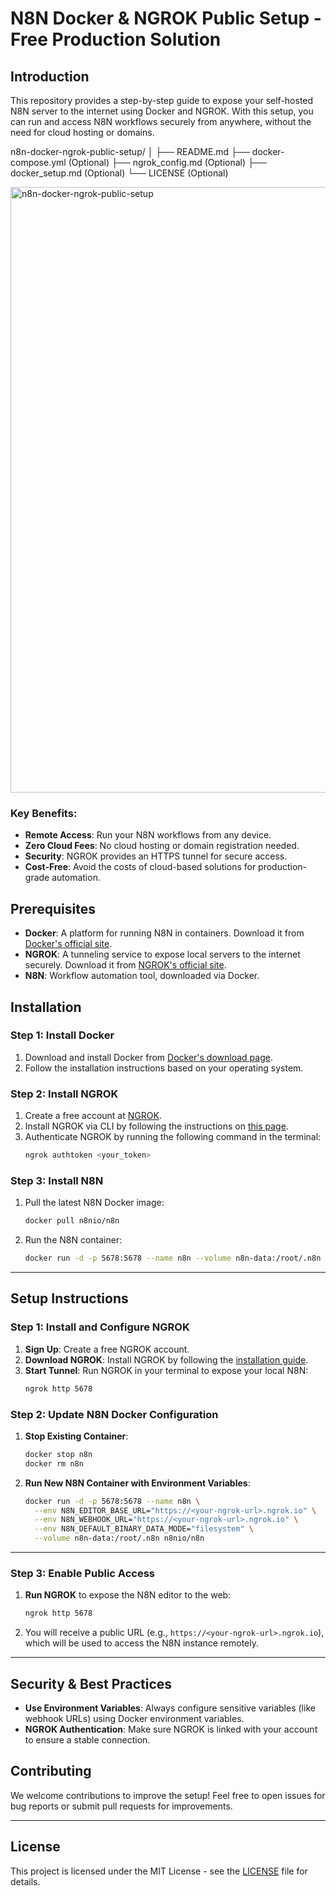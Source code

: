 # N8N Docker & NGROK Public Setup - Free Production Solution

## Introduction
This repository provides a step-by-step guide to expose your self-hosted N8N server to the internet using Docker and NGROK. With this setup, you can run and access N8N workflows securely from anywhere, without the need for cloud hosting or domains.

n8n-docker-ngrok-public-setup/
│
├── README.md
├── docker-compose.yml (Optional)
├── ngrok_config.md (Optional)
├── docker_setup.md (Optional)
└── LICENSE (Optional)

<img width="1916" height="969" alt="n8n-docker-ngrok-public-setup" src="https://github.com/user-attachments/assets/df81cf77-ef7c-4e11-8e5c-8cfa502e0cae" />


### Key Benefits:
- **Remote Access**: Run your N8N workflows from any device.
- **Zero Cloud Fees**: No cloud hosting or domain registration needed.
- **Security**: NGROK provides an HTTPS tunnel for secure access.
- **Cost-Free**: Avoid the costs of cloud-based solutions for production-grade automation.

## Prerequisites
- **Docker**: A platform for running N8N in containers. Download it from [Docker's official site](https://www.docker.com/products/docker-desktop).
- **NGROK**: A tunneling service to expose local servers to the internet securely. Download it from [NGROK's official site](https://ngrok.com/).
- **N8N**: Workflow automation tool, downloaded via Docker.

## Installation

### Step 1: Install Docker
1. Download and install Docker from [Docker's download page](https://www.docker.com/products/docker-desktop).
2. Follow the installation instructions based on your operating system.

### Step 2: Install NGROK
1. Create a free account at [NGROK](https://ngrok.com/).
2. Install NGROK via CLI by following the instructions on [this page](https://ngrok.com/download).
3. Authenticate NGROK by running the following command in the terminal:
    ```bash
    ngrok authtoken <your_token>
    ```

### Step 3: Install N8N
1. Pull the latest N8N Docker image:
    ```bash
    docker pull n8nio/n8n
    ```

2. Run the N8N container:
    ```bash
    docker run -d -p 5678:5678 --name n8n --volume n8n-data:/root/.n8n n8nio/n8n
    ```

---

## Setup Instructions

### Step 1: Install and Configure NGROK
1. **Sign Up**: Create a free NGROK account.
2. **Download NGROK**: Install NGROK by following the [installation guide](https://ngrok.com/download).
3. **Start Tunnel**: Run NGROK in your terminal to expose your local N8N:
    ```bash
    ngrok http 5678
    ```

### Step 2: Update N8N Docker Configuration
1. **Stop Existing Container**: 
    ```bash
    docker stop n8n
    docker rm n8n
    ```

2. **Run New N8N Container with Environment Variables**:
    ```bash
    docker run -d -p 5678:5678 --name n8n \
      --env N8N_EDITOR_BASE_URL="https://<your-ngrok-url>.ngrok.io" \
      --env N8N_WEBHOOK_URL="https://<your-ngrok-url>.ngrok.io" \
      --env N8N_DEFAULT_BINARY_DATA_MODE="filesystem" \
      --volume n8n-data:/root/.n8n n8nio/n8n
    ```

---

### Step 3: Enable Public Access
1. **Run NGROK** to expose the N8N editor to the web:
    ```bash
    ngrok http 5678
    ```
2. You will receive a public URL (e.g., `https://<your-ngrok-url>.ngrok.io`), which will be used to access the N8N instance remotely.

---

## Security & Best Practices
- **Use Environment Variables**: Always configure sensitive variables (like webhook URLs) using Docker environment variables.
- **NGROK Authentication**: Make sure NGROK is linked with your account to ensure a stable connection.

## Contributing
We welcome contributions to improve the setup! Feel free to open issues for bug reports or submit pull requests for improvements.

---

## License
This project is licensed under the MIT License - see the [LICENSE](LICENSE) file for details.

